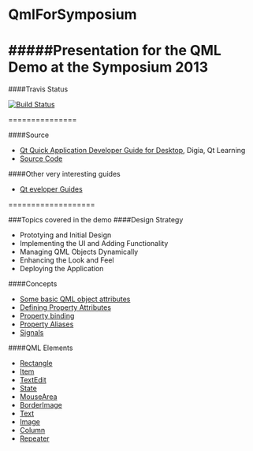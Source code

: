 QmlForSymposium
===============

#####Presentation for the QML Demo at the Symposium 2013
===============

####Travis Status

[![Build Status](https://travis-ci.org/lucab0ni/QmlForSymposium.png?branch=master)](https://travis-ci.org/lucab0ni/QmlForSymposium?branch=master)

===============

####Source
- [Qt Quick Application Developer Guide for Desktop](http://download.qt-project.org/learning/developerguides/qtquickdesktop/QtQuickApplicationGuide4Desktop.pdf), Digia, Qt Learning
- [Source Code](http://download.qt-project.org/learning/developerguides/qtquickdesktop/notezapp_src.zip)

####Other very interesting guides
- [Qt eveloper Guides](http://qt-project.org/wiki/Developer-Guides/)

===================

###Topics covered in the demo
####Design Strategy
- Prototying and Initial Design
- Implementing the UI and Adding Functionality
- Managing QML Objects Dynamically
- Enhancing the Look and Feel
- Deploying the Application

####Concepts
- [Some basic QML object attributes](http://qt-project.org/doc/qt-5.0/qtqml/qtqml-syntax-objectattributes.html)
- [Defining Property Attributes](http://qt-project.org/doc/qt-5.0/qtqml/qtqml-syntax-objectattributes.html#defining-property-attributes)
- [Property binding](http://qt-project.org/doc/qt-5.0/qtqml/qtqml-syntax-objectattributes.html#values-of-property-attributes)
- [Property Aliases](http://qt-project.org/doc/qt-5.0/qtqml/qtqml-syntax-objectattributes.html#property-aliases)
- [Signals](http://qt-project.org/doc/qt-5.0/qtqml/qtqml-syntax-objectattributes.html#signal-attributes)

####QML Elements
- [Rectangle](http://qt-project.org/doc/qt-5.0/qtquick/qml-qtquick2-rectangle.html)
- [Item](http://qt-project.org/doc/qt-5.0/qtquick/qml-qtquick2-item.html)
- [TextEdit](http://qt-project.org/doc/qt-5.0/qtquick/qml-qtquick2-textedit.html)
- [State](http://qt-project.org/doc/qt-5.0/qtquick/qml-qtquick2-state.html)
- [MouseArea](http://qt-project.org/doc/qt-5.0/qtquick/qml-qtquick2-mousearea.html)
- [BorderImage](http://qt-project.org/doc/qt-5.0/qtquick/qml-qtquick2-borderimage.html)
- [Text](http://qt-project.org/doc/qt-5.0/qtquick/qml-qtquick2-text.html)
- [Image](http://qt-project.org/doc/qt-5.0/qtquick/qml-qtquick2-image.html)
- [Column](http://qt-project.org/doc/qt-5.0/qtquick/qml-qtquick2-column.html)
- [Repeater](http://qt-project.org/doc/qt-5.0/qtquick/qml-qtquick2-repeater.html)
